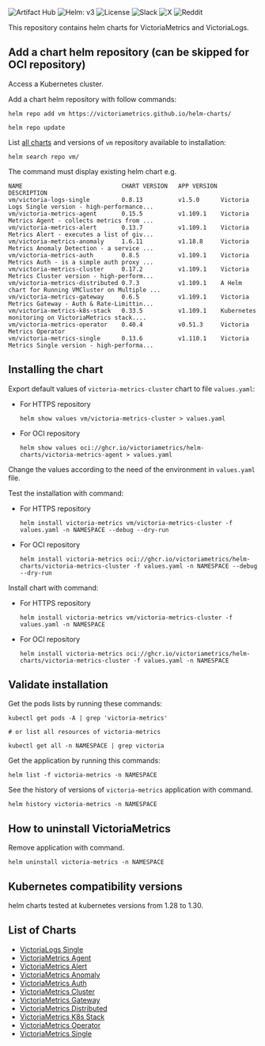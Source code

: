 ![Artifact Hub](https://img.shields.io/badge/ArtifactHub-informational?logoColor=white&color=417598&logo=artifacthub&link=https%3A%2F%2Fartifacthub.io%2Fpackages%2Fsearch%3Frepo%3Dvictoriametrics%26verified_publisher%3Dtrue)
![Helm: v3](https://img.shields.io/badge/Helm-v3.14%2B-gray?logo=helm&link=https%3A%2F%2Fgithub.com%2Fhelm%2Fhelm%2Freleases%2Ftag%2Fv3.14.0)
![License](https://img.shields.io/github/license/VictoriaMetrics/helm-charts?labelColor=green&label=&link=https%3A%2F%2Fgithub.com%2FVictoriaMetrics%2Fhelm-charts%2Fblob%2Fmaster%2FLICENSE)
![Slack](https://img.shields.io/badge/Join-4A154B?logo=slack&link=https%3A%2F%2Fslack.victoriametrics.com)
![X](https://img.shields.io/twitter/follow/VictoriaMetrics?style=flat&label=Follow&color=black&logo=x&labelColor=black&link=https%3A%2F%2Fx.com%2FVictoriaMetrics)
![Reddit](https://img.shields.io/reddit/subreddit-subscribers/VictoriaMetrics?style=flat&label=Join&labelColor=red&logoColor=white&logo=reddit&link=https%3A%2F%2Fwww.reddit.com%2Fr%2FVictoriaMetrics)

This repository contains helm charts for VictoriaMetrics and VictoriaLogs.

## Add a chart helm repository (can be skipped for OCI repository)

Access a Kubernetes cluster.

Add a chart helm repository with follow commands:

```console
helm repo add vm https://victoriametrics.github.io/helm-charts/

helm repo update
```

List [all charts](#list-of-charts) and versions of `vm` repository available to installation:
    
```console
helm search repo vm/
```

The command must display existing helm chart e.g.

```shell
NAME                            CHART VERSION   APP VERSION             DESCRIPTION
vm/victoria-logs-single        	0.8.13       	v1.5.0     	Victoria Logs Single version - high-performance...
vm/victoria-metrics-agent      	0.15.5       	v1.109.1   	Victoria Metrics Agent - collects metrics from ...
vm/victoria-metrics-alert      	0.13.7       	v1.109.1   	Victoria Metrics Alert - executes a list of giv...
vm/victoria-metrics-anomaly    	1.6.11       	v1.18.8    	Victoria Metrics Anomaly Detection - a service ...
vm/victoria-metrics-auth       	0.8.5        	v1.109.1   	Victoria Metrics Auth - is a simple auth proxy ...
vm/victoria-metrics-cluster    	0.17.2       	v1.109.1   	Victoria Metrics Cluster version - high-perform...
vm/victoria-metrics-distributed	0.7.3        	v1.109.1   	A Helm chart for Running VMCluster on Multiple ...
vm/victoria-metrics-gateway    	0.6.5        	v1.109.1   	Victoria Metrics Gateway - Auth & Rate-Limittin...
vm/victoria-metrics-k8s-stack  	0.33.5       	v1.109.1   	Kubernetes monitoring on VictoriaMetrics stack....
vm/victoria-metrics-operator   	0.40.4       	v0.51.3    	Victoria Metrics Operator
vm/victoria-metrics-single     	0.13.6       	v1.110.1   	Victoria Metrics Single version - high-performa...
```

## Installing the chart

Export default values of `victoria-metrics-cluster` chart to file `values.yaml`:

  - For HTTPS repository

    ```console
    helm show values vm/victoria-metrics-cluster > values.yaml
    ```
  - For OCI repository

    ```console
    helm show values oci://ghcr.io/victoriametrics/helm-charts/victoria-metrics-agent > values.yaml
    ```

Change the values according to the need of the environment in ``values.yaml`` file.

Test the installation with command:

  - For HTTPS repository

    ```console
    helm install victoria-metrics vm/victoria-metrics-cluster -f values.yaml -n NAMESPACE --debug --dry-run
    ```

  - For OCI repository

    ```console
    helm install victoria-metrics oci://ghcr.io/victoriametrics/helm-charts/victoria-metrics-cluster -f values.yaml -n NAMESPACE --debug --dry-run
    ```

Install chart with command:

  - For HTTPS repository
    
    ```console
    helm install victoria-metrics vm/victoria-metrics-cluster -f values.yaml -n NAMESPACE
    ```

  - For OCI repository

    ```console
    helm install victoria-metrics oci://ghcr.io/victoriametrics/helm-charts/victoria-metrics-cluster -f values.yaml -n NAMESPACE
    ```

## Validate installation

Get the pods lists by running these commands:

```console
kubectl get pods -A | grep 'victoria-metrics'

# or list all resources of victoria-metrics

kubectl get all -n NAMESPACE | grep victoria
```

Get the application by running this commands:

```console
helm list -f victoria-metrics -n NAMESPACE
```

See the history of versions of ``victoria-metrics`` application with command.

```console
helm history victoria-metrics -n NAMESPACE
```

## How to uninstall VictoriaMetrics

Remove application with command.

```console
helm uninstall victoria-metrics -n NAMESPACE
```

## Kubernetes compatibility versions

helm charts tested at kubernetes versions from 1.28 to 1.30.

## List of Charts

- [VictoriaLogs Single](https://docs.victoriametrics.com/helm/victorialogs-single)
- [VictoriaMetrics Agent](https://docs.victoriametrics.com/helm/victoriametrics-agent)
- [VictoriaMetrics Alert](https://docs.victoriametrics.com/helm/victoriametrics-alert)
- [VictoriaMetrics Anomaly](https://docs.victoriametrics.com/helm/victoriametrics-anomaly)
- [VictoriaMetrics Auth](https://docs.victoriametrics.com/helm/victoriametrics-auth)
- [VictoriaMetrics Cluster](https://docs.victoriametrics.com/helm/victoriametrics-cluster)
- [VictoriaMetrics Gateway](https://docs.victoriametrics.com/helm/victoriametrics-gateway)
- [VictoriaMetrics Distributed](https://docs.victoriametrics.com/helm/victoriametrics-distributed)
- [VictoriaMetrics K8s Stack](https://docs.victoriametrics.com/helm/victoriametrics-k8s-stack)
- [VictoriaMetrics Operator](https://docs.victoriametrics.com/helm/victoriametrics-operator)
- [VictoriaMetrics Single](https://docs.victoriametrics.com/helm/victoriametrics-single)
